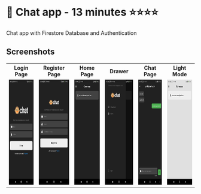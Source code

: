 # 📒 Chat app - 13 minutes ⭐⭐⭐⭐
Chat app with Firestore Database and Authentication

<h2>Screenshots</h2>
<table width = "100%" style = "table-layout: fixed;">
  <tr>
    <th>Login Page</th>
    <th>Register Page</th>
    <th>Home Page</th>
    <th>Drawer</th>
    <th>Chat Page</th>
    <th>Light Mode</th>
  </tr>
  <tr>
    <td><img src = "https://github.com/kadu-pudin/Free-Flutter-Masterclass/blob/main/apps_screenshots/Chat%20App/login_page.png" style= "width: 180px; height: 280px;" alt = "Create a note with title and text"></td>
    <td><img src = "https://github.com/kadu-pudin/Free-Flutter-Masterclass/blob/main/apps_screenshots/Chat%20App/register_page.png" style= "width: 180px; height: 280px" alt = "Update a note changing its title and text"></td>
    <td><img src = "https://github.com/kadu-pudin/Free-Flutter-Masterclass/blob/main/apps_screenshots/Chat%20App/home_page.png" style= "width: 180px; height: 280px;" alt = "Navigate to homescreen or settings"></td>
    <td><img src = "https://github.com/kadu-pudin/Free-Flutter-Masterclass/blob/main/apps_screenshots/Chat%20App/drawer.png" style= "width: 180px; height: 280px;" alt = "Switch to change theme mode"></td>
    <td><img src = "https://github.com/kadu-pudin/Free-Flutter-Masterclass/blob/main/apps_screenshots/Chat%20App/chat_page.png" style= "width: 180px; height: 280px;"  alt = "Switch to change theme mode"></td>
    <td><img src = "https://github.com/kadu-pudin/Free-Flutter-Masterclass/blob/main/apps_screenshots/Chat%20App/light_mode.png" style= "width: 180px; height: 280px;"  alt = "Light mode variant"></td>
  </tr>
</table>
